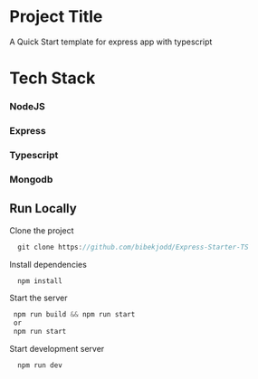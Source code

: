 # Project Title

A Quick Start template for express app with typescript

# Tech Stack

### NodeJS

### Express

### Typescript

### Mongodb

## Run Locally

Clone the project

```js
  git clone https://github.com/bibekjodd/Express-Starter-TS
```

Install dependencies

```js
  npm install
```

Start the server

```js
 npm run build && npm run start
 or
 npm run start
```

Start development server

```js
  npm run dev
```
